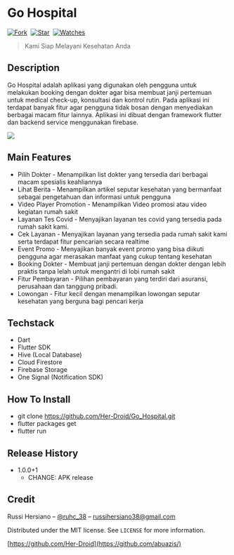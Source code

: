 # Go Hospital

[![Fork](https://img.shields.io/github/forks/abuazis/Go-Hospital-App?style=social)](https://github.com/abuazis/Go-Hospital-App/fork)&nbsp; [![Star](https://img.shields.io/github/stars/abuazis/Go-Hospital-App?style=social)](https://github.com/abuazis/Go-Hospital-App/star)&nbsp; [![Watches](https://img.shields.io/github/watchers/abuazis/Go-Hospital-App?style=social)](https://github.com/abuazis/Go-Hospital-App/)&nbsp;

> Kami Siap Melayani Kesehatan Anda

## Description

Go Hospital adalah aplikasi yang digunakan oleh pengguna untuk melakukan booking dengan dokter agar bisa membuat janji pertemuan untuk medical check-up, konsultasi dan kontrol rutin. Pada aplikasi ini terdapat banyak fitur agar pengguna tidak bosan dengan menyediakan berbagai macam fitur lainnya. Aplikasi ini dibuat dengan framework flutter dan backend service menggunakan firebase.

<p><img src="https://i.ibb.co/Nntr529/Go-Hospital.png"/></p>

## Main Features

- Pilih Dokter - Menampilkan list dokter yang tersedia dari berbagai macam spesialis keahliannya
- Lihat Berita - Menampilkan artikel seputar kesehatan yang bermanfaat sebagai pengetahuan dan informasi untuk pengguna
- Video Player Promotion - Menampilkan Video promosi atau video kegiatan rumah sakit
- Layanan Tes Covid - Menyajikan layanan tes covid yang tersedia pada rumah sakit kami.
- Cek Layanan - Menyajikan layanan yang tersedia pada rumah sakit kami serta terdapat fitur pencarian secara realtime
- Event Promo - Menyajikan banyak event promo yang bisa diikuti pengguna agar merasakan manfaat yang cukup tentang kesehatan
- Booking Dokter - Membuat janji pertemuan dengan dokter dengan lebih praktis tanpa lelah untuk mengantri di lobi rumah sakit
- Fitur Pembayaran - Pilihan pembayaran yang terdiri dari asuransi, perusahaan dan tanggung pribadi.
- Lowongan - Fitur kecil dengan menampilkan lowongan seputar kesehatan yang berguna bagi pencari kerja

## Techstack

- Dart
- Flutter SDK
- Hive (Local Database)
- Cloud Firestore
- Firebase Storage
- One Signal (Notification SDK)

## How To Install

- git clone https://github.com/Her-Droid/Go_Hospital.git
- flutter packages get
- flutter run

## Release History

- 1.0.0+1
  - CHANGE: APK release

## Credit

Russi Hersiano – [@ruhc_38](https://instagram.com/ruhc_38) – russihersiano38@gmail.com

Distributed under the MIT license. See `LICENSE` for more information.

[https://github.com/Her-Droid](https://github.com/abuazis/)
